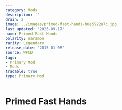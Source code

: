 ```yaml
---
category: Mods
description: ''
drain: 2
image: ../images/primed-fast-hands-b0e5922a7c.jpg
last_updated: '2025-09-17'
name: Primed Fast Hands
polarity: naramon
rarity: Legendary
release_date: '2015-01-08'
source: WFCD
tags:
- Primary Mod
- Mods
tradable: true
type: Primary Mod
---
```


# Primed Fast Hands


